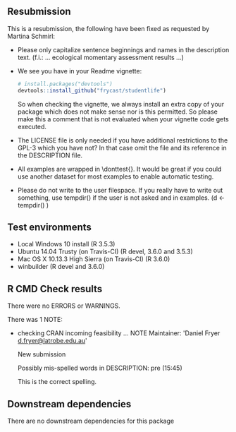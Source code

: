 ## Resubmission
This is a resubmission, the following have been fixed as requested by Martina Schmirl:

  * Please only capitalize sentence beginnings and names in the description 
    text. (f.i.: ... ecological momentary assessment results ...)
  
  * We see you have in your Readme vignette:
    ``` r
    # install.packages("devtools")
    devtools::install_github("frycast/studentlife")
    ```
    So when checking the vignette, we always install an extra copy of your 
    package which does not make sense nor is this permitted. So please make 
    this a comment that is not evaluated when your vignette code gets executed.
  
  * The LICENSE file is only needed if you have additional restrictions to 
    the GPL-3 which you have not? In that case omit the file and its 
    reference in the DESCRIPTION file.
  
  * All examples are wrapped in \donttest{}.
    It would be great if you could use another dataset for most examples to 
    enable automatic testing.
  
  * Please do not write to the user filespace. If you
    really have to write out something, use tempdir() if the user is not
    asked and in examples.
    (d <- tempdir() )






## Test environments

* Local Windows 10 install (R 3.5.3)
* Ubuntu 14.04 Trusty (on Travis-CI) (R devel, 3.6.0 and 3.5.3)
* Mac OS X 10.13.3 High Sierra (on Travis-CI) (R 3.6.0)
* winbuilder (R devel and 3.6.0)

## R CMD Check results
There were no ERRORS or WARNINGS.

There was 1 NOTE:

* checking CRAN incoming feasibility ... NOTE
  Maintainer: 'Daniel Fryer <d.fryer@latrobe.edu.au>'

  New submission

  Possibly mis-spelled words in DESCRIPTION:
  pre (15:45)
  
  This is the correct spelling.
  
## Downstream dependencies
There are no downstream dependencies for this package
